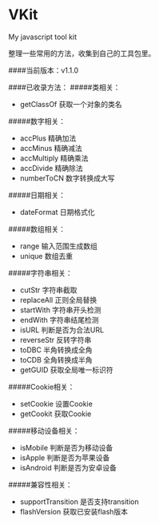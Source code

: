 # VKit
My javascript tool kit

整理一些常用的方法，收集到自己的工具包里。

####当前版本：v1.1.0

####已收录方法：
#####类相关：
- getClassOf 获取一个对象的类名

#####数字相关：
- accPlus 精确加法
- accMinus 精确减法
- accMultiply 精确乘法
- accDivide 精确除法
- numberToCN 数字转换成大写

#####日期相关：
- dateFormat 日期格式化

#####数组相关：
- range 输入范围生成数组
- unique 数组去重

#####字符串相关：
- cutStr 字符串截取
- replaceAll 正则全局替换
- startWith 字符串开头检测
- endWith 字符串结尾检测
- isURL 判断是否为合法URL
- reverseStr 反转字符串
- toDBC 半角转换成全角
- toCDB 全角转换成半角
- getGUID 获取全局唯一标识符

#####Cookie相关：
- setCookie 设置Cookie
- getCookit 获取Cookie

#####移动设备相关：
- isMobile 判断是否为移动设备
- isApple 判断是否为苹果设备
- isAndroid 判断是否为安卓设备

#####兼容性相关：
- supportTransition 是否支持transition
- flashVersion 获取已安装flash版本

